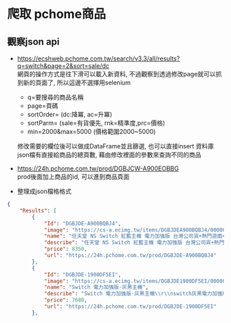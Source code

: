 # 爬取 pchome商品 
##  觀察json api <br>
* https://ecshweb.pchome.com.tw/search/v3.3/all/results?q=switch&page=2&sort=sale/dc  
網頁的操作方式是往下滑可以載入新資料, 不過觀察到透過修改page就可以抓到新的頁面了, 所以這邊不選擇用selenium  
    * q=要搜尋的商品名稱
    * page=頁碼
    * sortOrder= (dc:降冪, ac=升冪) 
    * sortParm= (sale=有貨優先, rnk=精準度,prc=價格) 
    * min=2000&max=5000 (價格範圍2000~5000)  

    修改需要的欄位後可以做成DataFrame並且篩選, 也可以直接insert 資料庫  
    json檔有直接給商品的總頁數, 藉由修改裡面的參數來查詢不同的商品  

* https://24h.pchome.com.tw/prod/DGBJCW-A900EOBBG  
prod後面加上商品的id, 可以進到商品頁面  

* 整理成json檔格格式
```json
{
    "Results": [
        {
            "Id": "DGBJDE-A900BQBJ4",
            "image": "https://cs-a.ecimg.tw/items/DGBJDEA900BQBJ4/000001_1644992544.jpg",
            "name": "任天堂 NS Switch 紅藍主機 電力加強版 台灣公司貨+熱門遊戲+贈周邊",
            "describe": "任天堂 NS Switch 紅藍主機 電力加強版 台灣公司貨+熱門遊戲+贈周邊\\r\\npchome 2022強檔特惠｜紅藍主機x自選多人同樂必備片 加碼贈送9h鋼化膜!! \r\n\r\n1.switch 紅藍主機\r\n■ 電力加強版 可遊玩時間加長!!!\r\n■ switch & play 遊戲生活變得更加互動\r\n■ 改變形態多種遊戲模式：tv模式、桌上模式、手提模式\r\n■ 最多連線8台主機，進行對戰或協力遊戲\r\n■ joy-con內置「hd震動」體驗逼真細膩臨場感\r\n■ ⚡台灣公司貨 原廠一年保固⚡\r\n\r\n2.熱門遊戲片自選一\r\n👉超級轟炸超人r\r\n👉樂高世界\r\n👉超級雞馬 鄰居版\r\n👉當個創世神\r\n👉樂高漫威超級英雄2\r\n\r\n※遊戲片皆為國際版封面 支援中文，內容與代理版完全相同唷!\r\n\r\n\r\n3.限時加碼贈超值好禮\r\n■ oivo主機鋼化玻璃貼\r\n■ 隨機特典x1\r\n\r\n\r\n❕主機商品為特殊3c產品，請開箱檢查時【全程錄影】，若無全程開箱檢測影片我方有權不接受退換貨。\r\n❕商品一經拆封、開機或還原，便無法退貨，若有商品有問題請洽原廠展碁。",
            "price": 8350,
            "url": "https://24h.pchome.com.tw/prod/DGBJDE-A900BQBJ4"
        },
        {
            "Id": "DGBJDE-1900DF5EI",
            "image": "https://cs-a.ecimg.tw/items/DGBJDE1900DF5EI/000001_1642148990.jpg",
            "name": "Switch 電力加強版-灰黑主機",
            "describe": "Switch 電力加強版-灰黑主機\\r\\nswitch灰黑電力加強版主機\r\n台灣公司貨主機\r\n主機本體保固一年\r\n支援繁體中文介面",
            "price": 7680,
            "url": "https://24h.pchome.com.tw/prod/DGBJDE-1900DF5EI"
        },
```